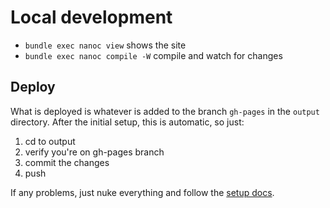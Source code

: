 # Local development

- `bundle exec nanoc view` shows the site
- `bundle exec nanoc compile -W` compile and watch for changes

## Deploy

What is deployed is whatever is added to the branch `gh-pages` in the `output` directory.
After the initial setup, this is automatic, so just:
1. cd to output
2. verify you're on gh-pages branch
3. commit the changes
4. push

If any problems, just nuke everything and follow the [setup docs](https://nanoc.app/doc/deploying/#with-git).
